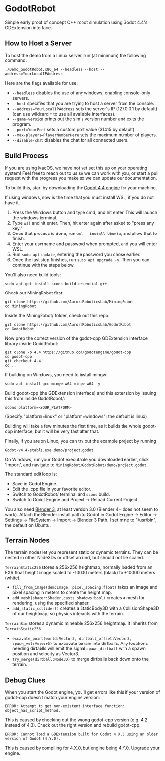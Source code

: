 # GodotRobot
Simple early proof of concept C++ robot simulation using Godot 4.4's GDExtension interface.

## How to Host a Server

To host the demo from a Linux server, run (at minimum) the following command:

    ./Demo_GodotRobot.x86_64 --headless --host --address=YourLocalIPAddress

Here are the flags available for use:
* `--headless` disables the use of any windows, enabling console-only servers.
* `--host` specifies that you are trying to host a server from the console.
* `--address=YourLocalIPAddress` sets the server's IP (127.0.0.1 by default) (can use wildcard `*` to use all available interfaces).
* `--game-version` prints out the sim's version number and exits the program.
* `--port=YourPort` sets a custom port value (31415 by default).
* `--max-players=PlayerNumberHere` sets the maximum number of players.
* `--disable-chat` disables the chat for all connected users.


## Build Process

If you are using MacOS, we have not yet set this up on your operating system! Feel free to reach out to us so we can work with you, or start a pull request with the progress you make so we can update our documentation.

To build this, start by downloading the [Godot 4.4 engine](https://godotengine.org/download/) for your machine.

If using windows, now is the time that you must install WSL, if you do not have it.

1. Press the Windows button and type cmd, and hit enter. This will launch the windows terminal.
2. Type `wsl` and hit enter. Then, hit enter again after asked to "press any key."
3. Once that process is done, run `wsl --install Ubuntu`, and allow that to finish.
4. Enter your username and password when prompted, and you will enter WSL.
5. Run `sudo apt update`, entering the password you chose earlier.
6. Once the last step finishes, run `sudo apt upgrade -y`. Then you can continue with the steps below.

You'll also need build tools:

    sudo apt-get install scons build-essential g++

Check out MiningRobot first:

    git clone https://github.com/AuroraRoboticsLab/MiningRobot
    cd MiningRobot

Inside the MiningRobot/ folder, check out this repo:

    git clone https://github.com/AuroraRoboticsLab/GodotRobot
    cd GodotRobot

Now prep the correct version of the godot-cpp GDExtension interface library inside GodotRobot:

    git clone -b 4.4 https://github.com/godotengine/godot-cpp
    cd godot-cpp
    git checkout 4.4
    cd ..

If building on Windows, you need to install mingw:

    sudo apt install gcc-mingw-w64 mingw-w64 -y

Build godot-cpp (the GDExtension interface) and this extension by issuing this from inside GodotRobot/:

    scons platform=<YOUR_PLATFORM>

(Specify "platform=linux" or "platform=windows"; the default is linux)  

Building will take a few minutes the first time, as it builds the whole godot-cpp interface, but it will be very fast after that.

Finally, if you are on Linux, you can try out the example project by running 

    Godot-v4.4-stable.exe demo/project.godot

On Windows, run your Godot executable you downloaded earlier, click 'Import', and navigate to `MiningRobot/GodotRobot/demo/project.godot`.

The standard edit loop is:
 - Save in Godot Engine.
 - Edit the .cpp file in your favorite editor.
 - Switch to GodotRobot/ terminal and `scons` build.
 - Switch to Godot Engine and Project -> Reload Current Project.

You also need [Blender 3](https://download.blender.org/release/Blender3.0/), at least version 3.0 (Blender 4+ does not seem to work).  Attach the Blender install path to Godot in Godot Engine -> Editor -> Settings -> FileSystem -> Import -> Blender 3 Path.  I set mine to "/usr/bin", the default on Ubuntu.

## Terrain Nodes

The terrain nodes let you represent static or dynamic terrains.  They can be nested in other Node3Ds or offset around, but should not be scaled.

`TerrainStatic256` stores a 256x256 heightmap, normally loaded from an EXR float height image scaled to -10000 meters (black) to +10000 meters (white). 
 - `fill_from_image(dem:Image, pixel_spacing:float)` takes an image and pixel spacing in meters to create the height map.
 - `add_mesh(shader:Shader,casts_shadows:bool)` creates a mesh for rendering, using the specified shader.
 - `add_static_collider()` creates a StaticBody3D with a CollisionShape3D of our heightmap, so physics interacts with the terrain.

`TerrainSim` stores a dynamic mineable 256x256 heightmap.  It inherits from `TerrainStatic256`.  
 - `excavate_point(world:Vector3, dirtball_offset:Vector3, spawn_vel:Vector3)` to excavate terrain into dirtballs.  Any locations needing dirtablls will emit the signal `spawn_dirtball` with a spawn position and velocity as Vector3.
 - `try_merge(dirtball:Node3D)` to merge dirtballs back down onto the terrain.




## Debug Clues

When you start the Godot engine, you'll get errors like this if your version of godot-cpp doesn't match your engine version:

    ERROR: Attempt to get non-existent interface function: object_has_script_method.

This is caused by checking out the wrong godot-cpp version (e.g. 4.2 instead of 4.3).  Check out the right version and rebuild godot-cpp.

    ERROR: Cannot load a GDExtension built for Godot 4.X.0 using an older version of Godot (4.Y.0).
This is caused by compiling for 4.X.0, but engine being 4.Y.0.  Upgrade your engine.





